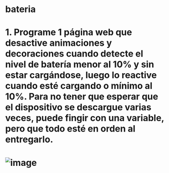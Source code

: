 # bateria
# 1.	Programe 1 página web que desactive animaciones y decoraciones cuando detecte el nivel de batería menor al 10% y sin estar cargándose, luego lo reactive cuando esté cargando o mínimo al 10%. Para no tener que esperar que el dispositivo se descargue varias veces, puede fingir con una variable, pero que todo esté en orden al entregarlo.
# ![image](https://github.com/SILVIAGONZALEZ1/bateria/assets/105380047/e4586fd5-66aa-4b7b-aa80-9ac4231d0702)
